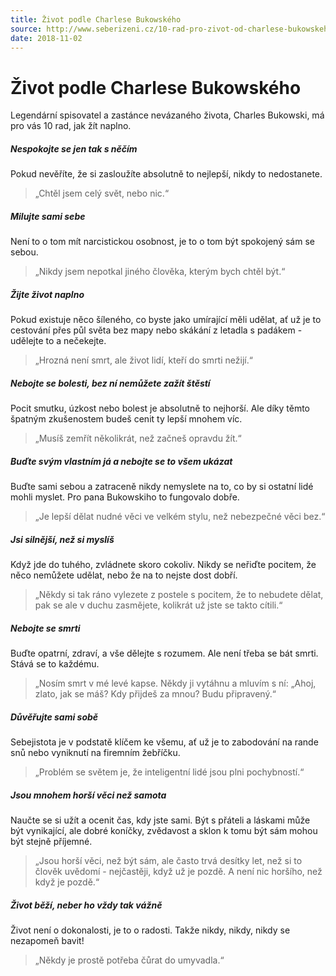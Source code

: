 ```yaml
---
title: Život podle Charlese Bukowského
source: http://www.seberizeni.cz/10-rad-pro-zivot-od-charlese-bukowskeho/
date: 2018-11-02
---
```


# Život podle Charlese Bukowského

Legendární spisovatel a zastánce nevázaného života, Charles Bukowski, má pro vás 10 rad, jak žít naplno.

##### Nespokojte se jen tak s něčím
Pokud nevěříte, že si zasloužíte absolutně to nejlepší, nikdy to nedostanete.
> „Chtěl jsem celý svět, nebo nic.“

##### Milujte sami sebe
Není to o tom mít narcistickou osobnost, je to o tom být spokojený sám se sebou.
> „Nikdy jsem nepotkal jiného člověka, kterým bych chtěl být.“

##### Žijte život naplno
Pokud existuje něco šíleného, co byste jako umírající měli udělat, ať už je to cestování přes půl světa bez mapy nebo skákání z letadla s padákem - udělejte to a nečekejte.
> „Hrozná není smrt, ale život lidí, kteří do smrti nežijí.“

##### Nebojte se bolesti, bez ní nemůžete zažít štěstí
Pocit smutku, úzkost nebo bolest je absolutně to nejhorší. Ale díky těmto špatným zkušenostem budeš cenit ty lepší mnohem víc.
> „Musíš zemřít několikrát, než začneš opravdu žít.“

##### Buďte svým vlastním já a nebojte se to všem ukázat
Buďte sami sebou a zatraceně nikdy nemyslete na to, co by si ostatní lidé mohli myslet. Pro pana Bukowskiho to fungovalo dobře.
> „Je lepší dělat nudné věci ve velkém stylu, než nebezpečné věci bez.“

##### Jsi silnější, než si myslíš
Když jde do tuhého, zvládnete skoro cokoliv. Nikdy se neřiďte pocitem, že něco nemůžete udělat, nebo že na to nejste dost dobří.
> „Někdy si tak ráno vylezete z postele s pocitem, že to nebudete dělat, pak se ale v duchu zasmějete, kolikrát už jste se takto cítili.“

##### Nebojte se smrti
Buďte opatrní, zdraví, a vše dělejte s rozumem. Ale není třeba se bát smrti. Stává se to každému.
> „Nosím smrt v mé levé kapse. Někdy ji vytáhnu a mluvím s ní: „Ahoj, zlato, jak se máš? Kdy přijdeš za mnou? Budu připravený.“

##### Důvěřujte sami sobě
Sebejistota je v podstatě klíčem ke všemu, ať už je to zabodování na rande snů nebo vyniknutí na firemním žebříčku.
> „Problém se světem je, že inteligentní lidé jsou plni pochybností.“

##### Jsou mnohem horší věci než samota
Naučte se si užít a ocenit čas, kdy jste sami. Být s přáteli a láskami může být vynikající, ale dobré koníčky, zvědavost a sklon k tomu být sám mohou být stejně příjemné.
> „Jsou horší věci, než být sám, ale často trvá desítky let, než si to člověk uvědomí - nejčastěji, když už je pozdě. A není nic horšího, než když je pozdě.“

##### Život běží, neber ho vždy tak vážně
Život není o dokonalosti, je to o radosti. Takže nikdy, nikdy, nikdy se nezapomeň bavit!
> „Někdy je prostě potřeba čůrat do umyvadla.“


